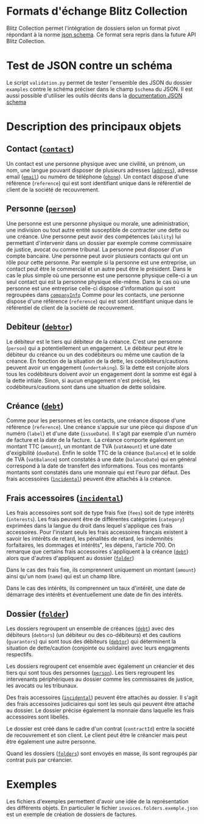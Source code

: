 # Formats d'échange Blitz Collection
Blitz Collection permet l'intégration de dossiers selon un format pivot répondant à la norme [json schema](https://json-schema.org/). Ce format sera repris dans la future API Blitz Collection.
# Test de JSON contre un schéma
Le script `validation.py` permet de tester l'ensemble des JSON du dossier `examples` contre le schéma préciser dans le champ `$schema` du JSON. Il est aussi possible d'utiliser les outils décrits dans la [documentation JSON schema](https://json-schema.org/tools?query=&sortBy=name&sortOrder=ascending&groupBy=toolingTypes&licenses=&languages=&drafts=&toolingTypes=&environments=&showObsolete=false#validator)
# Description des principaux objets

## Contact ([`contact`](https://raw.githubusercontent.com/Blitz-BS/blitzCollection/refs/heads/MGP-421-modularisation-de-l-objet-json-schema-pour-l-integ/json_schema/contact.schema.json))

Un contact est une personne physique avec une civilité, un prénom, un nom, une langue pouvant disposer de plusieurs adresses ([`address`](https://raw.githubusercontent.com/Blitz-BS/blitzCollection/refs/heads/MGP-421-modularisation-de-l-objet-json-schema-pour-l-integ/json_schema/address.schema.json)), adresse email ([`email`](https://raw.githubusercontent.com/Blitz-BS/blitzCollection/refs/heads/MGP-421-modularisation-de-l-objet-json-schema-pour-l-integ/json_schema/address.schema.json)) ou numéro de téléphone ([`phone`](https://raw.githubusercontent.com/Blitz-BS/blitzCollection/refs/heads/MGP-421-modularisation-de-l-objet-json-schema-pour-l-integ/json_schema/phone.schema.json)).
Un contact dispose d'une référence (`reference`) qui est sont identifiant unique dans le référentiel de client de la société de recouvrement.
## Personne ([`person`](https://raw.githubusercontent.com/Blitz-BS/blitzCollection/refs/heads/MGP-421-modularisation-de-l-objet-json-schema-pour-l-integ/json_schema/person.schema.json))
Une personne est une personne physique ou morale, une administration, une indivision ou tout autre entité susceptible de contracter une dette ou une créance. Une personne peut avoir des compétences (`ability`) lui permettant d'intervenir dans un dossier par exemple comme commissaire de justice, avocat ou comme tribunal. La personne peut disposer d'un compte bancaire.
Une personne peut avoir plusieurs contacts qui ont un rôle pour cette personne. Par exemple si la personne est une entreprise, un contact peut être le commercial et un autre peut être le président.
Dans le cas le plus simple où une personne est une personne physique celle-ci a un seul contact qui est la personne physique elle-même.
Dans le cas où une personne est une entreprise celle-ci dispose d'information qui sont regroupées dans [`companyInfo`](https://raw.githubusercontent.com/Blitz-BS/blitzCollection/refs/heads/MGP-421-modularisation-de-l-objet-json-schema-pour-l-integ/json_schema/companyInfo.schema.json)
Comme pour les contacts, une personne dispose d'une référence (`reference`) qui est sont identifiant unique dans le référentiel de client de la société de recouvrement.
## Debiteur ([`debtor`](https://raw.githubusercontent.com/Blitz-BS/blitzCollection/refs/heads/MGP-421-modularisation-de-l-objet-json-schema-pour-l-integ/json_schema/debtor.schema.json))

Le débiteur est le tiers qui débiteur de la créance. C'est une personne (`person`) qui a potentiellement un engagement. Le débiteur peut être le débiteur du créance ou un des codébiteurs ou même une caution de la créance.
En fonction de la situation de la dette, les codébiteurs/cautions peuvent avoir un engagement (`undertaking`). Si la dette est conjoite alors tous les codébiteurs doivent avoir un engagement dont la somme est égal à la dette intiale. Sinon, si aucun engagement n'est précisé, les codébiteurs/cautions sont dans une situation de dette solidaire.
## Créance ([`debt`](https://raw.githubusercontent.com/Blitz-BS/blitzCollection/refs/heads/MGP-421-modularisation-de-l-objet-json-schema-pour-l-integ/json_schema/person.schema.json))

Comme pour les personnes et les contacts, une créance dispose d'une référence (`reference`). Une créance s'appuie sur une pièce qui dispose d'un numéro (`label`) et d'une date (`issueDate`). Il s'agit par exemple d'un numéro de facture et la date de la facture.  La créance comporte également un montant TTC (`amount`), un montant de TVA (`vatAmount`) et une date d'exigibilité (`dueDate`). Enfin le solde TTC de la créance (`balance`) et le solde de TVA (`vatBalance`) sont constatés à une date (`balanceDate`) qui en général correspond à la date de transfert des informations. Tous ces montants montants sont constatés dans une monnaie qui est l'euro par défaut.
Des frais accessoires ([`ìncidental`](https://raw.githubusercontent.com/Blitz-BS/blitzCollection/refs/heads/MGP-421-modularisation-de-l-objet-json-schema-pour-l-integ/json_schema/incidental.schema.json)) peuvent être attachés à la créance.

  

## Frais accessoires ([`incidental`](https://raw.githubusercontent.com/Blitz-BS/blitzCollection/refs/heads/MGP-421-modularisation-de-l-objet-json-schema-pour-l-integ/json_schema/incidental.schema.json))

  

Les frais accessoires sont soit de type frais fixe (`fees`) soit de type intérêts (`interests`). Les frais peuvent être de différentes catégories (`category`) exprimées dans la langue du droit dans lequel s'applique ces frais accessoires. Pour l'instant seuls les frais accessoires français existent à savoir les intérêts de retard, les pénalités de retard, les indemnités forfaitaires, les dommages et intérêts", les dépens, l'article 700. On remarque que certains frais accessoires s'appliquent à la créance ([`debt`](https://raw.githubusercontent.com/Blitz-BS/blitzCollection/refs/heads/MGP-421-modularisation-de-l-objet-json-schema-pour-l-integ/json_schema/debt.schema.json)) alors que d'autres d'appliquent au dossier ([`folder`](https://raw.githubusercontent.com/Blitz-BS/blitzCollection/refs/heads/MGP-421-modularisation-de-l-objet-json-schema-pour-l-integ/json_schema/folder.schema.json))

  

Dans le cas des frais fixe, ils comprennent uniquement un montant (`amount`) ainsi qu'un nom (`name`) qui est un champ libre.

  

Dans le cas des intérêts, ils comprennent un taux d'intérêt, une date de démarrage des intérêts et éventuellement une date de fin des intérêts.

  

## Dossier ([`folder`](https://raw.githubusercontent.com/Blitz-BS/blitzCollection/refs/heads/MGP-421-modularisation-de-l-objet-json-schema-pour-l-integ/json_schema/folder.schema.json))

  

Les dossiers regroupent un ensemble de créances ([`debt`](https://raw.githubusercontent.com/Blitz-BS/blitzCollection/refs/heads/MGP-421-modularisation-de-l-objet-json-schema-pour-l-integ/json_schema/person.schema.json)) avec des débiteurs (`debtors`) (un débiteur ou des co-débiteurs) et des cautions (`guarantors`) qui sont tous des débiteurs ([`debtor`](https://raw.githubusercontent.com/Blitz-BS/blitzCollection/refs/heads/MGP-421-modularisation-de-l-objet-json-schema-pour-l-integ/json_schema/debtor.schema.json)) qui déterminent la situation de dette/caution (conjointe ou solidaire) avec leurs engagments respectifs.

  

Les dossiers regroupent cet ensemble avec également un créancier et des tiers qui sont tous des personnes ([`person`](https://raw.githubusercontent.com/Blitz-BS/blitzCollection/refs/heads/MGP-421-modularisation-de-l-objet-json-schema-pour-l-integ/json_schema/person.schema.json)). Les tiers regroupent les intervenants périphériques au dossier comme les commissaires de justice, les avocats ou les tribunaux.

  

Des frais accessoires ([`incidental`](https://raw.githubusercontent.com/Blitz-BS/blitzCollection/refs/heads/MGP-421-modularisation-de-l-objet-json-schema-pour-l-integ/json_schema/incidental.schema.json)) peuvent être attachés au dossier. Il s'agit des frais accessoires judiciaires qui sont les seuls qui peuvent être attaché au dossier. Le dossier précise également la monnaie dans laquelle les frais accessoires sont libellés.

  

Le dossier est créé dans le cadre d'un contrat (`contractId`) entre la société de recouvrement et son client. Le client peut être le créancier mais peut être également une autre personne.

  

Quand les dossiers ([`folders`](https://raw.githubusercontent.com/Blitz-BS/blitzCollection/refs/heads/MGP-421-modularisation-de-l-objet-json-schema-pour-l-integ/json_schema/folders.schema.json)) sont envoyés en masse, ils sont regroupés par contrat puis par créancier.

  

# Exemples

  

Les fichiers d'exemples permettent d'avoir une idée de la représentation des différents objets. En particulier le fichier `invoices.folders.exemple.json` est un exemple de création de dossiers de factures.